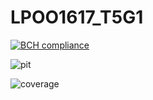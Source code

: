 # LPOO1617_T5G1

[![BCH compliance](https://bettercodehub.com/edge/badge/up201503447/LPOO1617_T5G1?token=91e0635b5102309d4fe02392baf5be459475e21e)](https://bettercodehub.com/)

![pit](https://cloud.githubusercontent.com/assets/22790772/24335730/f1b4c28a-127a-11e7-9bd8-b9377aeae658.png)

![coverage](https://cloud.githubusercontent.com/assets/22790772/24335737/139c030e-127b-11e7-9d20-433e52ba2152.png)
